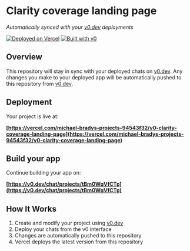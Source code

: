 # Clarity coverage landing page

*Automatically synced with your [v0.dev](https://v0.dev) deployments*

[![Deployed on Vercel](https://img.shields.io/badge/Deployed%20on-Vercel-black?style=for-the-badge&logo=vercel)](https://vercel.com/michael-bradys-projects-94543f32/v0-clarity-coverage-landing-page)
[![Built with v0](https://img.shields.io/badge/Built%20with-v0.dev-black?style=for-the-badge)](https://v0.dev/chat/projects/tBm0WqVfCTp)

## Overview

This repository will stay in sync with your deployed chats on [v0.dev](https://v0.dev).
Any changes you make to your deployed app will be automatically pushed to this repository from [v0.dev](https://v0.dev).

## Deployment

Your project is live at:

**[https://vercel.com/michael-bradys-projects-94543f32/v0-clarity-coverage-landing-page](https://vercel.com/michael-bradys-projects-94543f32/v0-clarity-coverage-landing-page)**

## Build your app

Continue building your app on:

**[https://v0.dev/chat/projects/tBm0WqVfCTp](https://v0.dev/chat/projects/tBm0WqVfCTp)**

## How It Works

1. Create and modify your project using [v0.dev](https://v0.dev)
2. Deploy your chats from the v0 interface
3. Changes are automatically pushed to this repository
4. Vercel deploys the latest version from this repository